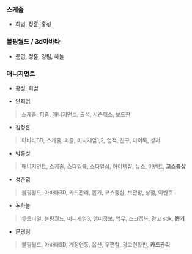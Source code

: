 

### 스케줄 
 - 희범, 정훈, 홍성

### 블핑월드 / 3d아바타 
 - 준엽, 정훈, 경림, 하늘

### 매니지먼트 
 - 홍성, 희범


- 안희범

> 스케줄, 퍼즐, 매니지먼트, 출석, 시즌패스, 보드판


- 김정훈

> 아바타3D, 스케줄, 퍼즐, 미니게임1,2, 업적, 친구, 마이톡, 상저

  
- 박홍성

> 매니지먼트, 스케줄, 스타일룸, 스타일샵, 아이템샵, 뉴스, 이벤트, **코스튬샵**


- 성준엽

> 블핑월드, 아바타3D, 카드관리, 뽑기, 코스튬샵, 보관함, 상점, 이벤트

- 추하늘

> 튜토리얼, 블핑월드, 미니게임3, 멤버정보, 업무, 스크랩북, 광고 sdk, **뽑기**


- 문경림

> 블핑월드, 아바타3D, 계정연동, 옵션, 우편함, 광고현황판, **카드관리**


